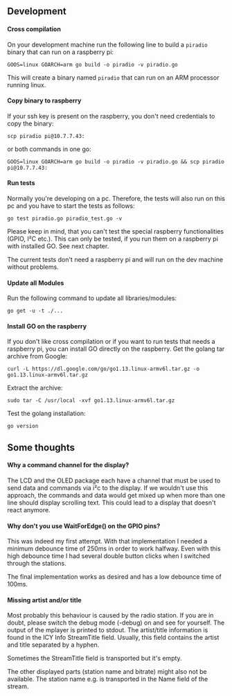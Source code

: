## Development
#### Cross compilation
On your development machine run the following line to build a `piradio` binary that can run on a
raspberry pi:

    GOOS=linux GOARCH=arm go build -o piradio -v piradio.go
    
This will create a binary named `piradio` that can run on an ARM processor running linux.

#### Copy binary to raspberry
If your ssh key is present on the raspberry, you don't need credentials to copy the binary:

    scp piradio pi@10.7.7.43:

or both commands in one go:

    GOOS=linux GOARCH=arm go build -o piradio -v piradio.go && scp piradio pi@10.7.7.43:

#### Run tests
Normally you're developing on a pc. Therefore, the tests will also run on this pc and you have to start
the tests as follows:

    go test piradio.go piradio_test.go -v

Please keep in mind, that you can't test the special raspberry functionalities (GPIO, I²C etc.). 
This can only be tested, if you run them on a raspberry pi with installed GO. See next chapter.

The current tests don't need a raspberry pi and will run on the dev machine without problems.

#### Update all Modules
Run the following command to update all libraries/modules:

    go get -u -t ./...

#### Install GO on the raspberry
If you don't like cross compilation or if you want to run tests that needs a raspberry pi, you can install
GO directly on the raspberry. Get the golang tar archive from Google:

    curl -L https://dl.google.com/go/go1.13.linux-armv6l.tar.gz -o go1.13.linux-armv6l.tar.gz

Extract the archive:

    sudo tar -C /usr/local -xvf go1.13.linux-armv6l.tar.gz

Test the golang installation:

    go version

## Some thoughts

#### Why a command channel for the display?
The LCD and the OLED package each have a channel that must be used to send data and commands via i²c to the 
display. If we wouldn't use this approach, the commands and data would get mixed up when more than one line 
should display scrolling text. This could lead to a display that doesn't react anymore.

#### Why don't you use WaitForEdge() on the GPIO pins?
This was indeed my first attempt. With that implementation I needed a minimum debounce time of 250ms in order to work 
halfway. Even with this high debounce time I had several double button clicks when I switched through the
stations.

The final implementation works as desired and has a low debounce time of 100ms.

#### Missing artist and/or title
Most probably this behaviour is caused by the radio station. If you are in doubt, please switch the debug mode (-debug) 
on and see for yourself. The output of the mplayer is printed to stdout. The artist/title
information is found in the ICY Info StreamTitle field.
Usually, this field contains the artist and title separated by a hyphen.

Sometimes the StreamTitle field is transported but it's empty.

The other displayed parts (station name and bitrate) might also not be available.
The station name e.g. is transported in the Name field of the stream.

